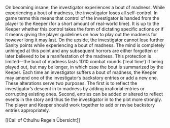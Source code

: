On becoming insane, the investigator experiences a bout of madness. While experiencing a bout of madness, the investigator loses all self-control. In game terms this means that control of the investigator is handed from the player to the Keeper (for a short amount of real-world time). It is up to the Keeper whether this control takes the form of dictating specific actions or if it means giving the player guidelines on how to play out the madness for however long it may last. On the upside, the investigator cannot lose further Sanity points while experiencing a bout of madness. The mind is completely unhinged at this point and any subsequent horrors are either forgotten or later believed to be a manifestation of the madness. This protection is limited—the bout of madness lasts 1D10 combat rounds (‘real time’) if being played out, but may be longer, in which case the bout is summarized by the Keeper.
Each time an investigator suffers a bout of madness, the Keeper may amend one of the investigator’s backstory entries or add a new one. These alterations serve two purposes.
The first is to reflect the investigator’s descent in to madness by adding irrational entries or corrupting existing ones.
Second, entries can be added or altered to reflect events in the story and thus tie the investigator in to the plot more strongly. The player and Keeper should work together to add or revise backstory entries appropriately.


[[Call of Cthulhu Regeln Übersicht]]



